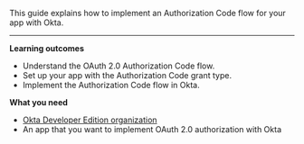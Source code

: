 This guide explains how to implement an Authorization Code flow for your app with Okta.

---

**Learning outcomes**

* Understand the OAuth 2.0 Authorization Code flow.
* Set up your app with the Authorization Code grant type.
* Implement the Authorization Code flow in Okta.

**What you need**

* [Okta Developer Edition organization](https://developer.okta.com/signup)
* An app that you want to implement OAuth 2.0 authorization with Okta
